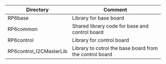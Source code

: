 Directory | Comment
--- | ---
RP6base | Library for base board
RP6common | Shared library code for base and control board
RP6control | Library for control board
RP6control_I2CMasterLib | Library to cotrol the base board from the control board
